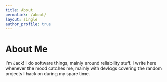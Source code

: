 ```yaml
---
title: About
permalink: /about/
layout: single
author_profile: true
---
```


# About Me

I'm Jack! I do software things, mainly around reliability stuff. I write here whenever the mood catches me, mainly with devlogs covering the random projects I hack on during my spare time.
